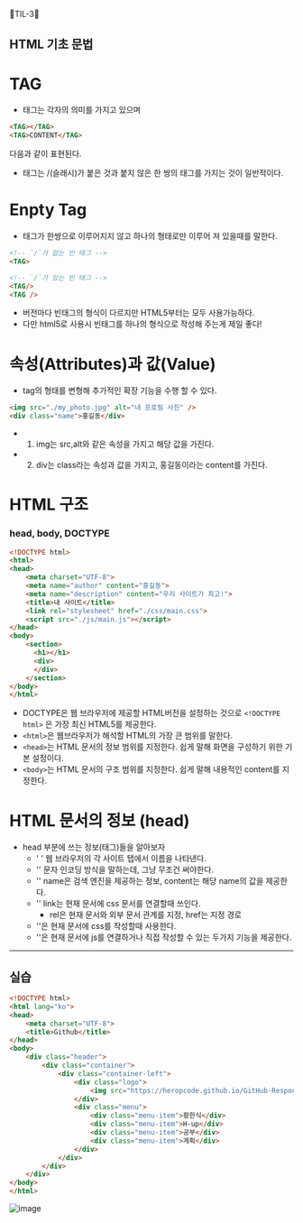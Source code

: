 🐳TIL-3🐳

## HTML 기초 문법

# TAG
- 태그는 각자의 의미를 가지고 있으며 
```html
<TAG></TAG>
<TAG>CONTENT</TAG>
```
다음과 같이 표현된다.
- 태그는 /(슬래시)가 붙은 것과 붙지 않은 한 쌍의 태그를 가지는 것이 일반적이다.

# Enpty Tag
- 태그가 한쌍으로 이루어지지 않고 하나의 형태로만 이루어 져 있을때를 말한다.
```html
<!-- `/`가 없는 빈 태그 -->
<TAG>

<!-- `/`가 있는 빈 태그 -->
<TAG/>
<TAG />
```
- 버전마다 빈태그의 형식이 다르지만 HTML5부터는 모두 사용가능하다.
- 다만 html5로 사용시 빈태그를 하나의 형식으로 작성해 주는게 제일 좋다!

# 속성(Attributes)과 값(Value)
- tag의 형태를 변형해 추가적인 확장 기능을 수행 할 수 있다.
```html
<img src="./my_photo.jpg" alt="내 프로필 사진" />
<div class="name">홍길동</div>
```
- 1. img는 src,alt와 같은 속성을 가지고 해당 값을 가진다.
- 2. div는 class라는 속성과 값을 가지고, 홍길동이라는 content를 가진다.

# HTML 구조
### head, body, DOCTYPE
```html
<!DOCTYPE html>
<html>
<head>
    <meta charset="UTF-8">
    <meta name="author" content="홍길동">
    <meta name="description" content="우리 사이트가 최고!">
    <title>내 사이트</title>
    <link rel="stylesheet" href="./css/main.css">
    <script src="./js/main.js"></script>
</head>
<body>
    <section>
      <h1></h1>
      <div>
      </div>
    </section>
</body>
</html>
```
- DOCTYPE은 웹 브라우저에 제공할 HTML버전을 설정하는 것으로 `<!DOCTYPE html>` 은 가장 최신 HTML5를 제공한다.
- `<html>`은 웹브라우저가 해석할 HTML의 가장 큰 범위를 말한다.
- `<head>`는 HTML 문서의 정보 범위를 지정한다. 쉽게 말해 화면을 구성하기 위한 기본 설정이다.
- `<body>`는 HTML 문서의 구조 범위를 지정한다. 쉽게 말해 내용적인 content를 지정한다.

# HTML 문서의 정보 (head)
- head 부분에 쓰는 정보(태그)들을 알아보자
  - ' <title>네이버</title>' 웹 브라우저의 각 사이트 탭에서 이름을 나타낸다.
  - '<meta charset="UTF-8">' 문자 인코딩 방식을 말하는데, 그냥 무조건 써야한다.
  - '<meta name="author" content="홍길동">' name은 검색 엔진을 제공하는 정보, content는 해당 name의 값을 제공한다.
  - '<link rel="stylesheet" href="./css/main.css">' link는 현재 문서에 css 문서를 연결할때 쓰인다.
    - rel은 현재 문서와 외부 문서 관계를 지정, href는 지정 경로
  - '<style></style>'은 현재 문서에 css를 작성할때 사용한다.
  - '<script></script>'은 현재 문서에 js를 연결하거나 직접 작성할 수 있는 두가지 기능을 제공한다.

------------------
## 실습
```html
<!DOCTYPE html>
<html lang="ko">
<head>
    <meta charset="UTF-8">
    <title>Github</title>
</head>
<body>
    <div class="header">
        <div class="container">
            <div class="container-left">
                <div class="logo">
                    <img src="https://heropcode.github.io/GitHub-Responsive/img/logo.svg" alt="Github Logo">
                </div>
                <div class="menu">
                    <div class="menu-item">황한식</div>
                    <div class="menu-item">H-up</div>
                    <div class="menu-item">공부</div>
                    <div class="menu-item">계획</div>
                </div>
            </div>
        </div>
    </div>
</body>
</html>
```
![image](https://user-images.githubusercontent.com/67450413/116388946-595fbe00-a857-11eb-9e2d-0591d68cf0a1.png)


